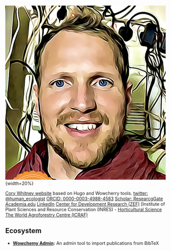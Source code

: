 
![](content/authors/admin/avatar.png){width=20%}

[Cory Whitney website](cory-whitney.com) based on Hugo and Wowcherry tools.
[twitter: @human_ecologist](https://twitter.com/human_ecologist)
[ORCID: 0000-0003-4988-4583](https://orcid.org/0000-0003-4988-4583)
[Scholar: ](https://scholar.google.de/citations?user=YPIcAA4AAAAJ&hl=en)
[ResearcgGate](https://www.researchgate.net/profile/Cory_Whitney)
[Academia.edu](https://bonn.academia.edu/CoryWhitney)
[LinkedIn](https://www.linkedin.com/in/corywhitney/?originalSubdomain=de)
[Center for Development Research (ZEF)](https://www.zef.de/index.php?id=2232&tx_zefportal_staff[ref]=2252&tx_zefportal_staff[uid]=1799&no_cache=1)
[Institute of Plant Sciences and Resource Conservation (INRES) - [Horticultural Science](https://www.gartenbauwissenschaft.uni-bonn.de/department/contact/cory-whitney/cory-whitney-en)
[The World Agroforestry Centre (ICRAF)](https://apps.worldagroforestry.org/staff/cory-whitney)

## Ecosystem

* **[Wowchemy Admin](https://github.com/wowchemy/wowchemy-admin/):** An admin tool to import publications from BibTeX

